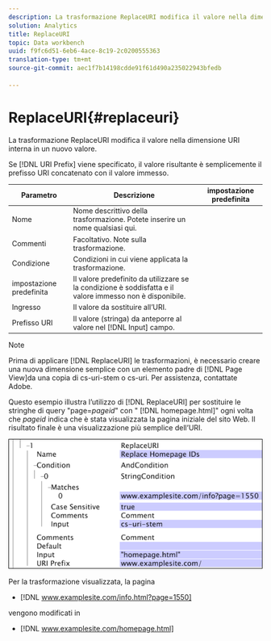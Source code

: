 ```yaml
---
description: La trasformazione ReplaceURI modifica il valore nella dimensione URI interna in un nuovo valore.
solution: Analytics
title: ReplaceURI
topic: Data workbench
uuid: f9fc6d51-6eb6-4ace-8c19-2c0200555363
translation-type: tm+mt
source-git-commit: aec1f7b14198cdde91f61d490a235022943bfedb

---
```



# ReplaceURI{#replaceuri}

La trasformazione ReplaceURI modifica il valore nella dimensione URI interna in un nuovo valore.

Se [!DNL URI Prefix] viene specificato, il valore risultante è semplicemente il prefisso URI concatenato con il valore immesso.

| Parametro | Descrizione | impostazione predefinita |
|---|---|---|
| Nome | Nome descrittivo della trasformazione. Potete inserire un nome qualsiasi qui. |  |
| Commenti | Facoltativo. Note sulla trasformazione. |  |
| Condizione | Condizioni in cui viene applicata la trasformazione. |  |
| impostazione predefinita | Il valore predefinito da utilizzare se la condizione è soddisfatta e il valore immesso non è disponibile. |  |
| Ingresso | Il valore da sostituire all’URI. |  |
| Prefisso URI | Il valore (stringa) da anteporre al valore nel [!DNL Input] campo. |  |

>[!NOTE]
>
>Prima di applicare [!DNL ReplaceURI] le trasformazioni, è necessario creare una nuova dimensione semplice con un elemento padre di [!DNL Page View]da una copia di cs-uri-stem o cs-uri. Per assistenza, contattate Adobe.

Questo esempio illustra l’utilizzo di [!DNL ReplaceURI] per sostituire le stringhe di query &quot;page=*pageid*&quot; con &quot; [!DNL homepage.html]&quot; ogni volta che *pageid* indica che è stata visualizzata la pagina iniziale del sito Web. Il risultato finale è una visualizzazione più semplice dell’URI.

![](assets/cfg_TransformationType_ReplaceURI.bmp)

Per la trasformazione visualizzata, la pagina

* [!DNL www.examplesite.com/info.html?page=1550]

vengono modificati in

* [!DNL www.examplesite.com/homepage.html]

